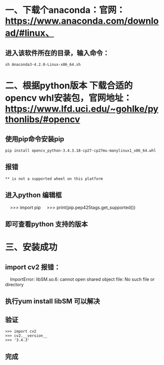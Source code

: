 # 一、下载个anaconda：官网：https://www.anaconda.com/download/#linux、 
## 进入该软件所在的目录，输入命令：
    sh Anaconda3-4.2.0-Linux-x86_64.sh 
# 二、根据python版本 下载合适的opencv whl安装包，官网地址：https://www.lfd.uci.edu/~gohlke/pythonlibs/#opencv
## 使用pip命令安装pip   
    pip install opencv_python-3.4.3.18-cp27-cp27mu-manylinux1_x86_64.whl
## 报错  
    ** is not a supported wheel on this platform
## 进入python 编辑框
    >>> import pip
    >>> print(pip.pep425tags.get_supported())
## 即可查看python 支持的版本
# 三、安装成功
## import cv2 报错：
    ImportError: libSM.so.6: cannot open shared object file: No such file or directory
## 执行yum install libSM 可以解决
## 验证
    >>> import cv2    
    >>> cv2.__version__
    >>> '3.4.3'   
## 完成
